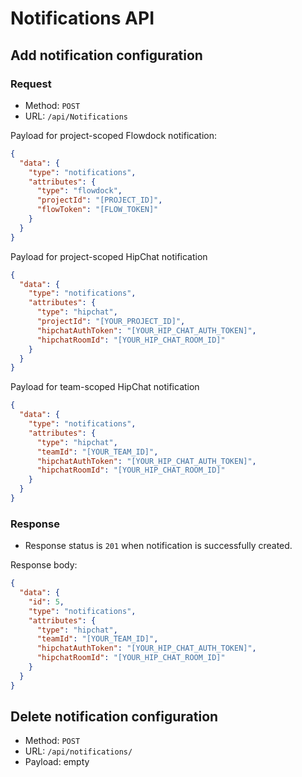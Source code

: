 
# Notifications API

## Add notification configuration

### Request

- Method: `POST`
- URL: `/api/Notifications`

Payload for project-scoped Flowdock notification:
```json
{
  "data": {
    "type": "notifications",
    "attributes": {
      "type": "flowdock",
      "projectId": "[PROJECT_ID]",
      "flowToken": "[FLOW_TOKEN]"
    }
  }
}
```

Payload for project-scoped HipChat notification
```json
{
  "data": {
    "type": "notifications",
    "attributes": {
      "type": "hipchat",
      "projectId": "[YOUR_PROJECT_ID]",
      "hipchatAuthToken": "[YOUR_HIP_CHAT_AUTH_TOKEN]",
      "hipchatRoomId": "[YOUR_HIP_CHAT_ROOM_ID]"
    }
  }
}
```

Payload for team-scoped HipChat notification
```json
{
  "data": {
    "type": "notifications",
    "attributes": {
      "type": "hipchat",
      "teamId": "[YOUR_TEAM_ID]",
      "hipchatAuthToken": "[YOUR_HIP_CHAT_AUTH_TOKEN]",
      "hipchatRoomId": "[YOUR_HIP_CHAT_ROOM_ID]"
    }
  }
}
```

### Response

- Response status is `201` when notification is successfully created.

Response body:
```json
{
  "data": {
    "id": 5,
    "type": "notifications",
    "attributes": {
      "type": "hipchat",
      "teamId": "[YOUR_TEAM_ID]",
      "hipchatAuthToken": "[YOUR_HIP_CHAT_AUTH_TOKEN]",
      "hipchatRoomId": "[YOUR_HIP_CHAT_ROOM_ID]"
    }
  }
}
```

## Delete notification configuration

- Method: `POST`
- URL: `/api/notifications/`
- Payload: empty

